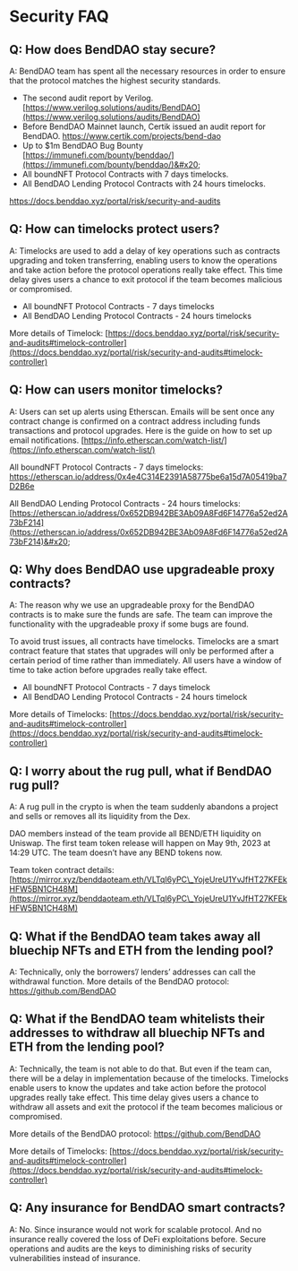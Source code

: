 # Security FAQ

## Q: How does BendDAO stay secure?&#x20;

A: BendDAO team has spent all the necessary resources in order to ensure that the protocol matches the highest security standards.

* The second audit report by Verilog. [https://www.verilog.solutions/audits/BendDAO](https://www.verilog.solutions/audits/BendDAO)
* Before BendDAO Mainnet launch, Certik issued an audit report for BendDAO. [https://www.certik.com/projects/bend-dao ](https://www.certik.com/projects/bend-dao)
* Up to $1m BendDAO Bug Bounty [https://immunefi.com/bounty/benddao/](https://immunefi.com/bounty/benddao/)&#x20;
* All boundNFT Protocol Contracts with 7 days timelocks.
* All BendDAO Lending Protocol Contracts with 24 hours timelocks.

https://docs.benddao.xyz/portal/risk/security-and-audits

## Q: How can timelocks protect users?&#x20;

A: Timelocks are used to add a delay of key operations such as contracts upgrading and token transferring, enabling users to know the operations and take action before the protocol operations really take effect. This time delay gives users a chance to exit protocol if the team becomes malicious or compromised.

* All boundNFT Protocol Contracts - 7 days timelocks&#x20;
* All BendDAO Lending Protocol Contracts - 24 hours timelocks&#x20;

More details of Timelock: [https://docs.benddao.xyz/portal/risk/security-and-audits#timelock-controller](https://docs.benddao.xyz/portal/risk/security-and-audits#timelock-controller)

## Q: How can users monitor timelocks?&#x20;

A: Users can set up alerts using Etherscan. Emails will be sent once any contract change is confirmed on a contract address including funds transactions and protocol upgrades. Here is the guide on how to set up email notifications. [https://info.etherscan.com/watch-list/](https://info.etherscan.com/watch-list/)

All boundNFT Protocol Contracts - 7 days timelocks: [https://etherscan.io/address/0x4e4C314E2391A58775be6a15d7A05419ba7D2B6e ](https://etherscan.io/address/0x4e4C314E2391A58775be6a15d7A05419ba7D2B6e)

All BendDAO Lending Protocol Contracts - 24 hours timelocks: [https://etherscan.io/address/0x652DB942BE3Ab09A8Fd6F14776a52ed2A73bF214](https://etherscan.io/address/0x652DB942BE3Ab09A8Fd6F14776a52ed2A73bF214)&#x20;

## Q: Why does BendDAO use upgradeable proxy contracts?&#x20;

A: The reason why we use an upgradeable proxy for the BendDAO contracts is to make sure the funds are safe. The team can improve the functionality with the upgradeable proxy if some bugs are found.

To avoid trust issues, all contracts have timelocks. Timelocks are a smart contract feature that states that upgrades will only be performed after a certain period of time rather than immediately. All users have a window of time to take action before upgrades really take effect.

* All boundNFT Protocol Contracts - 7 days timelock&#x20;
* All BendDAO Lending Protocol Contracts - 24 hours timelock&#x20;

More details of Timelocks: [https://docs.benddao.xyz/portal/risk/security-and-audits#timelock-controller](https://docs.benddao.xyz/portal/risk/security-and-audits#timelock-controller)

## Q: I worry about the rug pull, what if BendDAO rug pull?&#x20;

A: A rug pull in the crypto is when the team suddenly abandons a project and sells or removes all its liquidity from the Dex.

DAO members instead of the team provide all BEND/ETH liquidity on Uniswap. The first team token release will happen on May 9th, 2023 at 14:29 UTC. The team doesn’t have any BEND tokens now.

Team token contract details: [https://mirror.xyz/benddaoteam.eth/VLTqI6yPC\_YojeUreU1YvJfHT27KFEkHFW5BN1CH48M](https://mirror.xyz/benddaoteam.eth/VLTqI6yPC\_YojeUreU1YvJfHT27KFEkHFW5BN1CH48M)

## Q: What if the BendDAO team takes away all bluechip NFTs and ETH from the lending pool?&#x20;

A: Technically, only the borrowers’/ lenders’ addresses can call the withdrawal function. More details of the BendDAO protocol: https://github.com/BendDAO

## Q: What if the BendDAO team whitelists their addresses to withdraw all bluechip NFTs and ETH from the lending pool?&#x20;

A: Technically, the team is not able to do that. But even if the team can, there will be a delay in implementation because of the timelocks. Timelocks enable users to know the updates and take action before the protocol upgrades really take effect. This time delay gives users a chance to withdraw all assets and exit the protocol if the team becomes malicious or compromised.

More details of the BendDAO protocol: [https://github.com/BendDAO ](https://github.com/BendDAO)

More details of Timelocks: [https://docs.benddao.xyz/portal/risk/security-and-audits#timelock-controller](https://docs.benddao.xyz/portal/risk/security-and-audits#timelock-controller)

## Q: Any insurance for BendDAO smart contracts?&#x20;

A: No. Since insurance would not work for scalable protocol. And no insurance really covered the loss of DeFi exploitations before. Secure operations and audits are the keys to diminishing risks of security vulnerabilities instead of insurance.
